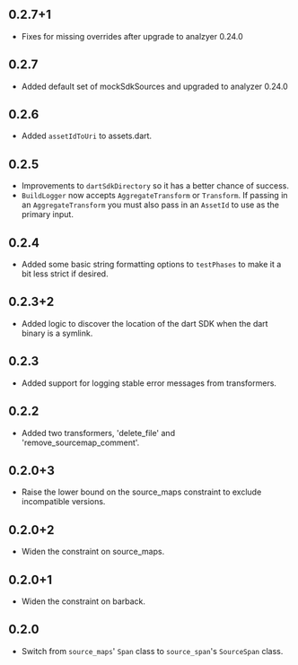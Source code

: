 ## 0.2.7+1

* Fixes for missing overrides after upgrade to analzyer 0.24.0

## 0.2.7

* Added default set of mockSdkSources and upgraded to analyzer 0.24.0

## 0.2.6

* Added `assetIdToUri` to assets.dart.

## 0.2.5
* Improvements to `dartSdkDirectory` so it has a better chance of success.
* `BuildLogger` now accepts `AggregateTransform` or `Transform`. If passing in
an `AggregateTransform` you must also pass in an `AssetId` to use as the primary
input.

## 0.2.4

* Added some basic string formatting options to `testPhases` to make it a bit
  less strict if desired.

## 0.2.3+2

* Added logic to discover the location of the dart SDK when the dart binary is a
  symlink.

## 0.2.3

* Added support for logging stable error messages from transformers.

## 0.2.2

* Added two transformers, 'delete_file' and 'remove_sourcemap_comment'.

## 0.2.0+3

* Raise the lower bound on the source_maps constraint to exclude incompatible
  versions.

## 0.2.0+2

* Widen the constraint on source_maps.

## 0.2.0+1

* Widen the constraint on barback.

## 0.2.0

* Switch from `source_maps`' `Span` class to `source_span`'s `SourceSpan` class.
